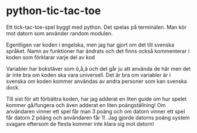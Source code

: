 # python-tic-tac-toe
Ett tick-tac-toe-spel byggt med python. Det spelas på terminalen. Man kör mot datorn som använder random modulen.

Egentligen var koden i engelska, men jag har gjort om det till svenska språket. Namn av funktioner har ändrats och det finns också kommenterar i koden som förklarar varje del av kod

Variabler har bokstäver som ö,å,ä och det går ju att använda de här men det är inte bra om koden ska vara universell. Det är bra om variabler är i svenska om koden kommer användas av andra personer som kan svenska dock.

Till sist för att förbättra koden, har jag adderat en liten guide om hur spelet kommer gå/fungera och även adderat en liten poängställning! Om användaren vinner ett spel får man 3 poäng och om datorn vinner ett spel får datorn 2 pöäng och användaren får 1!. Jag gjorde datorns poäng system svagare eftersom de flesta kommer inte klara sig mot datorn!
